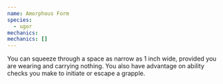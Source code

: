 ```yaml
---
name: Amorphous Form
species:
  - ugor
mechanics:
mechanics: []
---
```

You can squeeze through a space as narrow as 1 inch wide, provided you are wearing and carrying nothing. You also have advantage on ability checks you make to initiate or escape a grapple.
